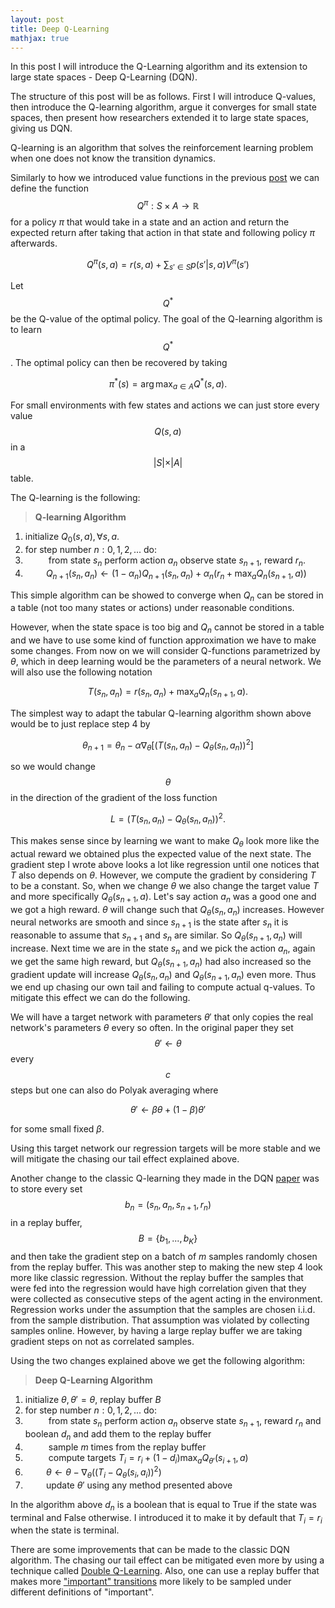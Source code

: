 ```yaml
---
layout: post
title: Deep Q-Learning
mathjax: true
---
```


In this post I will introduce the Q-Learning algorithm and its extension to large state spaces - Deep Q-Learning (DQN).

The structure of this post will be as follows. First I will introduce Q-values, then introduce the Q-learning algorithm, argue it converges for small state spaces, then present how researchers extended it to large state spaces, giving us DQN. 

Q-learning is an algorithm that solves the reinforcement learning problem when one does not know the transition dynamics. 

Similarly to how we introduced value functions in the previous [post](https://alexandrumilu.github.io/2019/03/30/value-iteration/) we can define the function $$Q^\pi:S \times A \rightarrow \mathbb{R}$$ for a policy $\pi$ that would take in a state and an action and return the expected return after taking that action in that state and following policy $\pi$ afterwards. 

$$Q^\pi(s,a) = r(s,a) + \sum_{s' \in S} p(s'\vert s,a)V^\pi(s')$$

Let $$Q^*$$ be the Q-value of the optimal policy. The goal of the Q-learning algorithm is to learn $$Q^*$$. The optimal policy can then be recovered by taking 

$$\pi^*(s) = \arg\max_{a\in A} Q^*(s,a).$$

For small environments with few states and actions we can just store every value $$Q(s,a)$$ in a $$\vert S\vert \times \vert A \vert $$ table.

The Q-learning is the following:

>**Q-learning Algorithm**
1. initialize $Q_0(s,a),\forall s,a.$
2. for step number $n:0,1,2,...$ do:
3. $\quad\quad$ from state $s_n$ perform action $a_n$ observe state $s_{n+1}$, reward $r_n$.
4. $\quad\quad Q_{n+1}(s_n,a_n) \leftarrow (1-\alpha_n)Q_{n+1}(s_n,a_n) + \alpha_n(r_n+\max_aQ_n(s_{n+1},a))$



This simple algorithm can be showed to converge when $Q_n$ can be stored in a table (not too many states or actions) under reasonable conditions. 

However, when the state space is too big and $Q_n$ cannot be stored in a table and we have to use some kind of function approximation we have to make some changes. From now on we will consider Q-functions parametrized by $\theta$, which in deep learning would be the parameters of a neural network. We will also use the following notation 

$$T(s_n,a_n) = r(s_n,a_n) + \max_aQ_n(s_{n+1},a).$$

The simplest way to adapt the tabular Q-learning algorithm shown above would be to just replace step 4 by 

$$\theta_{n+1} = \theta_n - \alpha \nabla_\theta[(T(s_n,a_n) - Q_\theta(s_n,a_n))^2] $$

so we would change $$\theta$$ in the direction of the gradient of the loss function 

$$L = (T(s_n,a_n) - Q_\theta(s_n,a_n))^2.$$

This makes sense since by learning we want to make $Q_\theta$ look more like the actual reward we obtained plus the expected value of the next state. The gradient step I wrote above looks a lot like regression until one notices that $T$ also depends on $\theta$. However, we compute the gradient by considering $T$ to be a constant. So, when we change $\theta$ we also change the target value $T$ and more specifically $Q_\theta(s_{n+1},a)$. Let's say action $a_n$ was a good one and we got a high reward. $\theta$ will change such that $Q_\theta(s_{n},a_n)$ increases. However neural networks are smooth and since $s_{n+1}$ is the state after $s_n$ it is reasonable to assume that $s_{n+1}$ and $s_n$ are similar. So $Q_\theta(s_{n+1},a_n)$ will increase. Next time we are in the state $s_n$ and we pick the action $a_n$, again we get the same high reward, but $Q_\theta(s_{n+1},a_n)$ had also increased so the gradient update will increase $Q_\theta(s_n,a_n)$ and $Q_\theta(s_{n+1},a_n)$ even more. Thus we end up chasing our own tail and failing to compute actual q-values. To mitigate this effect we can do the following.

We will have a target network with parameters $\theta'$ that only copies the real network's parameters $\theta$ every so often. In the original paper they set $$\theta' \leftarrow \theta$$ every $$c$$ steps but one can also do Polyak averaging where 

$$\theta' \leftarrow \beta \theta + (1-\beta)\theta' $$

for some small fixed $\beta$. 

Using this target network our regression targets will be more stable and we will mitigate the chasing our tail effect explained above.  

Another change to the classic Q-learning they made in the DQN [paper](https://web.stanford.edu/class/psych209/Readings/MnihEtAlHassibis15NatureControlDeepRL.pdf) was to store every set $$b_n = (s_n,a_n,s_{n+1},r_n)$$ in a replay buffer, $$B = \{b_1,...,b_K\}$$ and then take the gradient step on a batch of $m$ samples randomly chosen from the replay buffer. This was another step to making the new step 4 look more like classic regression. Without the replay buffer the samples that were fed into the regression would have high correlation given that they were collected as consecutive steps of the agent acting in the environment. Regression works under the assumption that the samples are chosen i.i.d. from the sample distribution. That assumption was violated by collecting samples online. However, by having a large replay buffer we are taking gradient steps on not as correlated samples. 

Using the two changes explained above we get the following algorithm:

>**Deep Q-Learning Algorithm**
1. initialize $\theta,\theta' = \theta,$ replay buffer $B$
2. for step number $n:0,1,2,...$ do:
3. $\quad\quad$ from state $s_n$ perform action $a_n$ observe state $s_{n+1}$, reward $r_n$ and boolean $d_n$ and add them to the replay buffer
4. $\quad\quad$ sample $m$ times from the replay buffer
5. $\quad\quad$ compute targets $T_i = r_i+(1-d_i)\max_aQ_{\theta'}(s_{i+1},a)$
6. $\quad\quad \theta \leftarrow \theta - \nabla_\theta((T_i-Q_\theta(s_i,a_i))^2)$
7. $\quad\quad$update $\theta'$ using any method presented above 

In the algorithm above $d_n$ is a boolean that is equal to True if the state was terminal and False otherwise. I introduced it to make it by default that $T_i = r_i$ when the state is terminal. 

There are some improvements that can be made to the classic DQN algorithm. The chasing our tail effect can be mitigated even more by using a technique called [Double Q-Learning](https://arxiv.org/pdf/1509.06461.pdf). Also, one can use a replay buffer that makes more ["important" transitions](https://arxiv.org/pdf/1511.05952.pdf) more likely to be sampled under different definitions of "important". 
